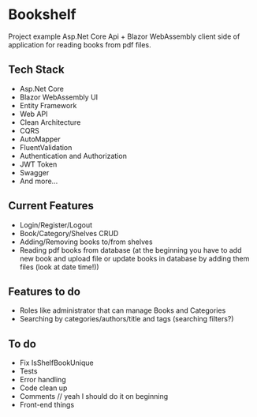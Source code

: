 # Bookshelf

Project example Asp.Net Core Api + Blazor WebAssembly client side of application for reading books from pdf files.

## Tech Stack

- Asp.Net Core
- Blazor WebAssembly UI
- Entity Framework
- Web API
- Clean Architecture
- CQRS
- AutoMapper
- FluentValidation
- Authentication and Authorization
- JWT Token
- Swagger
- And more...

## Current Features

- Login/Register/Logout
- Book/Category/Shelves CRUD
- Adding/Removing books to/from shelves
- Reading pdf books from database (at the beginning you have to add new book and upload file or update books in database by adding them files (look at date time!))

## Features to do

- Roles like administrator that can manage Books and Categories
- Searching by categories/authors/title and tags (searching filters?)

## To do

- Fix IsShelfBookUnique 
- Tests
- Error handling
- Code clean up
- Comments // yeah I should do it on beginning
- Front-end things